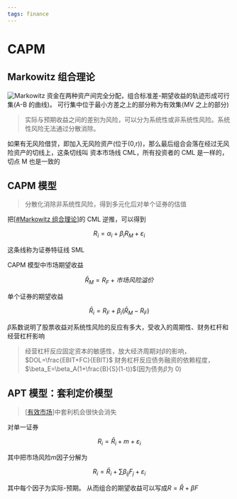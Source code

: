 ```yaml
---
tags: finance
---
```


# CAPM

## Markowitz 组合理论

![Markowitz](../../attachments/Markowitz.png)
资金在两种资产间完全分配，组合标准差-期望收益的轨迹形成可行集(A-B 的曲线)。
可行集中位于最小方差之上的部分称为有效集(MV 之上的部分)

> 实际与预期收益之间的差别为风险，可以分为系统性或非系统性风险。系统性风险无法通过分散消除。

如果有无风险借贷，即加入无风险资产(位于(0,r))，那么最后组合会落在经过无风险资产的切线上，这条切线叫 资本市场线 CML，所有投资者的 CML 是一样的，切点 M 也是一致的

## CAPM 模型

> 分散化消除非系统性风险，得到多元化后对单个证券的估值

把[[#Markowitz 组合理论]]的 CML 逆推，可以得到

$$
R_i=\alpha_i+\beta_i R_M+\varepsilon_i
$$

这条线称为证券特征线 SML

CAPM 模型中市场期望收益

$$
\bar{R}_M=R_F+市场风险溢价
$$

单个证券的期望收益

$$
\bar{R}_i=R_F+\beta_i(\bar{R}_M-R_F)
$$

$\beta$系数说明了股票收益对系统性风险的反应有多大，受收入的周期性、财务杠杆和经营杠杆影响

> 经营杠杆反应固定资本的敏感性，放大经济周期对$\beta$的影响，$DOL=\frac{EBIT+FC}{EBIT}$
> 财务杠杆反应债务融资的依赖程度，$\beta_E=\beta_A(1+\frac{B}{S}(1-t))$(因为债务$\beta$为 0)

## APT 模型：套利定价模型

> [[有效市场]]中套利机会很快会消失

对单一证券

$$
R_i=\bar{R}_i+m+\varepsilon_i
$$

其中把市场风险$m$因子分解为

$$
R_i=\bar{R}_i+\sum \beta_{ij}F_j+\varepsilon_i
$$

其中每个因子为实际-预期。
从而组合的期望收益可以写成$R=\bar{R}+\beta F$

[//begin]: # "Autogenerated link references for markdown compatibility"
[#Markowitz 组合理论]: CAPM.md "CAPM"
[有效市场]: 有效市场.md "有效市场"
[//end]: # "Autogenerated link references"
